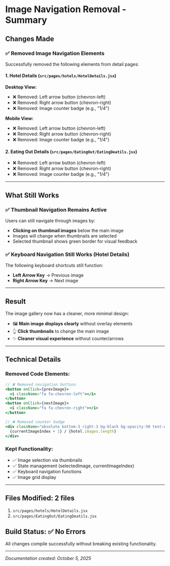 # Image Navigation Removal - Summary

## Changes Made

### ✅ Removed Image Navigation Elements

Successfully removed the following elements from detail pages:

#### 1. **Hotel Details** (`src/pages/hotels/HotelDetails.jsx`)
**Desktop View:**
- ❌ Removed: Left arrow button (chevron-left)
- ❌ Removed: Right arrow button (chevron-right)
- ❌ Removed: Image counter badge (e.g., "1/4")

**Mobile View:**
- ❌ Removed: Left arrow button (chevron-left)
- ❌ Removed: Right arrow button (chevron-right)
- ❌ Removed: Image counter badge (e.g., "1/4")

#### 2. **Eating Out Details** (`src/pages/EatingOut/EatingDeatils.jsx`)
- ❌ Removed: Left arrow button (chevron-left)
- ❌ Removed: Right arrow button (chevron-right)
- ❌ Removed: Image counter badge (e.g., "1/4")

---

## What Still Works

### ✅ Thumbnail Navigation Remains Active
Users can still navigate through images by:
- **Clicking on thumbnail images** below the main image
- Images will change when thumbnails are selected
- Selected thumbnail shows green border for visual feedback

### ✅ Keyboard Navigation Still Works (Hotel Details)
The following keyboard shortcuts still function:
- **Left Arrow Key** → Previous image
- **Right Arrow Key** → Next image

---

## Result

The image gallery now has a cleaner, more minimal design:
- 🖼️ **Main image displays clearly** without overlay elements
- 👆 **Click thumbnails** to change the main image
- ✨ **Cleaner visual experience** without counter/arrows

---

## Technical Details

### Removed Code Elements:
```jsx
// ❌ Removed navigation buttons
<button onClick={prevImage}>
  <i className="fa fa-chevron-left"></i>
</button>
<button onClick={nextImage}>
  <i className="fa fa-chevron-right"></i>
</button>

// ❌ Removed counter badge
<div className="absolute bottom-3 right-3 bg-black bg-opacity-50 text-white px-2 py-1 rounded text-sm">
  {currentImageIndex + 1} / {hotel.images.length}
</div>
```

### Kept Functionality:
- ✅ Image selection via thumbnails
- ✅ State management (selectedImage, currentImageIndex)
- ✅ Keyboard navigation functions
- ✅ Image grid display

---

## Files Modified: **2 files**
1. `src/pages/hotels/HotelDetails.jsx`
2. `src/pages/EatingOut/EatingDeatils.jsx`

## Build Status: ✅ **No Errors**
All changes compile successfully without breaking existing functionality.

---

*Documentation created: October 5, 2025*
